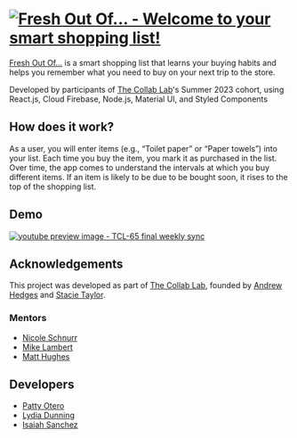 # [![Fresh Out Of... - Welcome to your smart shopping list!](resources/images/README-preview.png 'Fresh Out Of...')](https://fresh-out-of.netlify.app/)

[Fresh Out Of...](https://fresh-out-of.netlify.app/) is a smart shopping list that learns your buying habits and helps you remember what you need to buy on your next trip to the store.

Developed by participants of [The Collab Lab](https://the-collab-lab.codes/)'s Summer 2023 cohort, using React.js, Cloud Firebase, Node.js, Material UI, and Styled Components

## How does it work?

As a user, you will enter items (e.g., “Toilet paper” or “Paper towels”) into your list. Each time you buy the item, you mark it as purchased in the list. Over time, the app comes to understand the intervals at which you buy different items. If an item is likely to be due to be bought soon, it rises to the top of the shopping list.

## Demo

[![youtube preview image - TCL-65 final weekly sync](./resources/images/screenshot2023-10-26at9.51.39am.png 'youtube preview')](https://www.youtube.com/watch?v=YOW1H6Y2Mjw)

## Acknowledgements

This project was developed as part of [The Collab Lab](https://the-collab-lab.codes/), founded by [Andrew Hedges](https://github.com/segdeha) and [Stacie Taylor](https://github.com/stacietaylorcima).

### Mentors

- [Nicole Schnurr](https://github.com/DwightTheShark)
- [Mike Lambert](https://github.com/MikeBLambert)
- [Matt Hughes](https://github.com/mjhcodes)

## Developers

- [Patty Otero](https://github.com/patty-rose)
- [Lydia Dunning](https://github.com/lydiadunning)
- [Isaiah Sanchez](https://github.com/isaiahasanchez)

